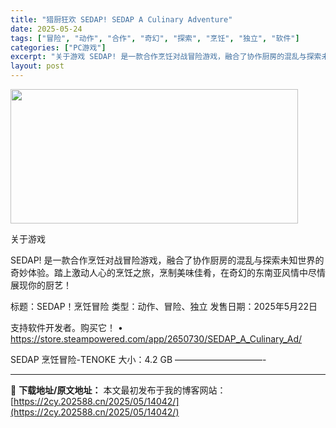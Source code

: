 ```yaml
---
title: "猎厨狂欢 SEDAP! SEDAP A Culinary Adventure"
date: 2025-05-24
tags: ["冒险", "动作", "合作", "奇幻", "探索", "烹饪", "独立", "软件"]
categories: ["PC游戏"]
excerpt: "关于游戏 SEDAP! 是一款合作烹饪对战冒险游戏，融合了协作厨房的混乱与探索未知世界的奇妙体验。踏上激动人心的烹饪之旅，烹制美味佳肴，在奇幻的东南亚风情中尽情展现你的厨艺！ 标题：SEDAP！烹饪冒险 类型：动作、冒险、独立 发售日期：2025年5月22日 支持软件开发者。购买它！ • https&hellip;"
layout: post
---
```


<img src="https://2cy.202588.cn/wp-content/uploads/2025/05/2025052402364691.webp" alt="" width="460" height="215" class="aligncenter size-full wp-image-14036" />

关于游戏

SEDAP! 是一款合作烹饪对战冒险游戏，融合了协作厨房的混乱与探索未知世界的奇妙体验。踏上激动人心的烹饪之旅，烹制美味佳肴，在奇幻的东南亚风情中尽情展现你的厨艺！

标题：SEDAP！烹饪冒险
类型：动作、冒险、独立
发售日期：2025年5月22日

支持软件开发者。购买它！
• https://store.steampowered.com/app/2650730/SEDAP_A_Culinary_Ad/

SEDAP 烹饪冒险-TENOKE
大小：4.2 GB
——————————- 

---
📖 **下载地址/原文地址：** 本文最初发布于我的博客网站：[https://2cy.202588.cn/2025/05/14042/](https://2cy.202588.cn/2025/05/14042/)
